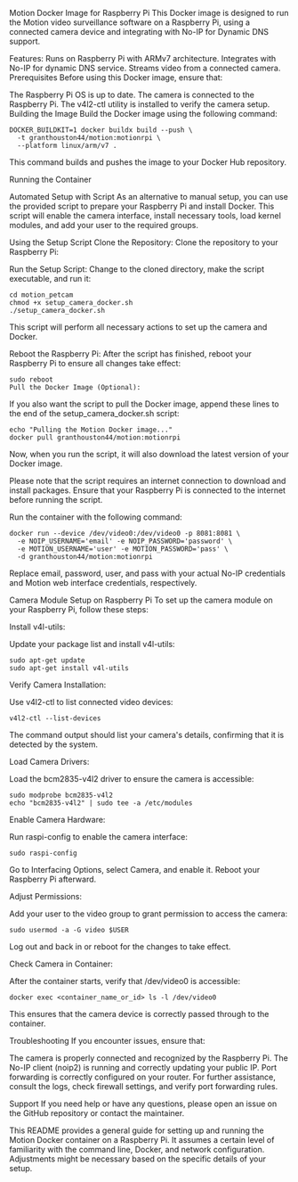 Motion Docker Image for Raspberry Pi
This Docker image is designed to run the Motion video surveillance software on a Raspberry Pi, using a connected camera device and integrating with No-IP for Dynamic DNS support.

Features:
Runs on Raspberry Pi with ARMv7 architecture.
Integrates with No-IP for dynamic DNS service.
Streams video from a connected camera.
Prerequisites
Before using this Docker image, ensure that:

The Raspberry Pi OS is up to date.
The camera is connected to the Raspberry Pi.
The v4l2-ctl utility is installed to verify the camera setup.
Building the Image
Build the Docker image using the following command:

```
DOCKER_BUILDKIT=1 docker buildx build --push \
  -t granthouston44/motion:motionrpi \
  --platform linux/arm/v7 .
```
This command builds and pushes the image to your Docker Hub repository.

Running the Container

Automated Setup with Script
As an alternative to manual setup, you can use the provided script to prepare your Raspberry Pi and install Docker. This script will enable the camera interface, install necessary tools, load kernel modules, and add your user to the required groups.

Using the Setup Script
Clone the Repository:
Clone the repository to your Raspberry Pi:


Run the Setup Script:
Change to the cloned directory, make the script executable, and run it:
```
cd motion_petcam
chmod +x setup_camera_docker.sh
./setup_camera_docker.sh
```
This script will perform all necessary actions to set up the camera and Docker.

Reboot the Raspberry Pi:
After the script has finished, reboot your Raspberry Pi to ensure all changes take effect:

```
sudo reboot
Pull the Docker Image (Optional):
```

If you also want the script to pull the Docker image, append these lines to the end of the setup_camera_docker.sh script:

```
echo "Pulling the Motion Docker image..."
docker pull granthouston44/motion:motionrpi
```

Now, when you run the script, it will also download the latest version of your Docker image.

Please note that the script requires an internet connection to download and install packages. Ensure that your Raspberry Pi is connected to the internet before running the script.

Run the container with the following command:


```
docker run --device /dev/video0:/dev/video0 -p 8081:8081 \
  -e NOIP_USERNAME='email' -e NOIP_PASSWORD='password' \
  -e MOTION_USERNAME='user' -e MOTION_PASSWORD='pass' \
  -d granthouston44/motion:motionrpi
```
Replace email, password, user, and pass with your actual No-IP credentials and Motion web interface credentials, respectively.

Camera Module Setup on Raspberry Pi
To set up the camera module on your Raspberry Pi, follow these steps:

Install v4l-utils:

Update your package list and install v4l-utils:


```
sudo apt-get update
sudo apt-get install v4l-utils
```
Verify Camera Installation:

Use v4l2-ctl to list connected video devices:


```
v4l2-ctl --list-devices
```
The command output should list your camera's details, confirming that it is detected by the system.

Load Camera Drivers:

Load the bcm2835-v4l2 driver to ensure the camera is accessible:


```
sudo modprobe bcm2835-v4l2
echo "bcm2835-v4l2" | sudo tee -a /etc/modules
```
Enable Camera Hardware:

Run raspi-config to enable the camera interface:


```
sudo raspi-config
```
Go to Interfacing Options, select Camera, and enable it. Reboot your Raspberry Pi afterward.

Adjust Permissions:

Add your user to the video group to grant permission to access the camera:


```
sudo usermod -a -G video $USER
```
Log out and back in or reboot for the changes to take effect.

Check Camera in Container:

After the container starts, verify that /dev/video0 is accessible:


```
docker exec <container_name_or_id> ls -l /dev/video0
```
This ensures that the camera device is correctly passed through to the container.

Troubleshooting
If you encounter issues, ensure that:

The camera is properly connected and recognized by the Raspberry Pi.
The No-IP client (noip2) is running and correctly updating your public IP.
Port forwarding is correctly configured on your router.
For further assistance, consult the logs, check firewall settings, and verify port forwarding rules.

Support
If you need help or have any questions, please open an issue on the GitHub repository or contact the maintainer.

This README provides a general guide for setting up and running the Motion Docker container on a Raspberry Pi. It assumes a certain level of familiarity with the command line, Docker, and network configuration. Adjustments might be necessary based on the specific details of your setup.
